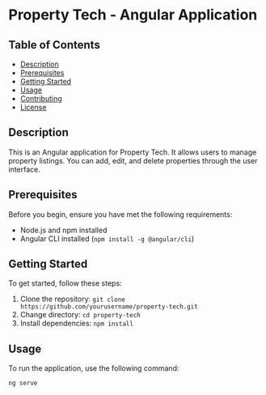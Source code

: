 # Property Tech - Angular Application

## Table of Contents
- [Description](#description)
- [Prerequisites](#prerequisites)
- [Getting Started](#getting-started)
- [Usage](#usage)
- [Contributing](#contributing)
- [License](#license)

## Description
This is an Angular application for Property Tech. It allows users to manage property listings. You can add, edit, and delete properties through the user interface.

## Prerequisites
Before you begin, ensure you have met the following requirements:
- Node.js and npm installed
- Angular CLI installed (`npm install -g @angular/cli`)

## Getting Started
To get started, follow these steps:
1. Clone the repository: `git clone https://github.com/yourusername/property-tech.git`
2. Change directory: `cd property-tech`
3. Install dependencies: `npm install`

## Usage
To run the application, use the following command:
```bash
ng serve
